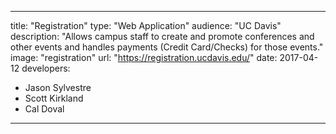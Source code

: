 ---

title: "Registration"
type: "Web Application"
audience: "UC Davis"
description: "Allows campus staff to create and promote conferences and other events and handles payments (Credit Card/Checks) for those events."
image: "registration"
url: "https://registration.ucdavis.edu/"
date: 2017-04-12
developers:

- Jason Sylvestre
- Scott Kirkland
- Cal Doval

---